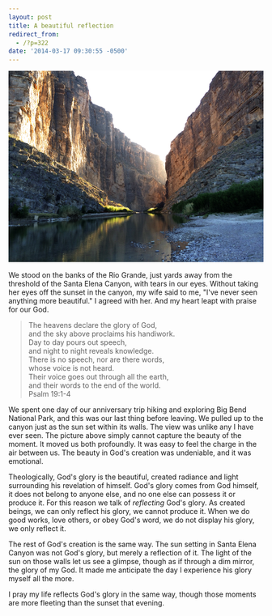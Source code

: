 ```yaml
---
layout: post
title: A beautiful reflection
redirect_from:
  - /?p=322
date: '2014-03-17 09:30:55 -0500'
---
```

<p class="text-center"><img src="/images/posts/Santa-Elena-Canyon.jpg" /></p>
<p>We stood on the banks of the Rio Grande, just yards away from the threshold of the Santa Elena Canyon, with tears in our eyes. Without taking her eyes off the sunset in the canyon, my wife said to me, "I've never seen anything more beautiful." I agreed with her. And my heart leapt with praise for our God.</p>
<blockquote><p>
  The heavens declare the glory of God,<br />
          and the sky above proclaims his handiwork.<br />
          Day to day pours out speech,<br />
          and night to night reveals knowledge.<br />
          There is no speech, nor are there words,<br />
          whose voice is not heard.<br />
          Their voice goes out through all the earth,<br />
          and their words to the end of the world.<br />
          Psalm 19:1-4
</p></blockquote>
<p>We spent one day of our anniversary trip hiking and exploring Big Bend National Park, and this was our last thing before leaving. We pulled up to the canyon just as the sun set within its walls. The view was unlike any I have ever seen. The picture above simply cannot capture the beauty of the moment. It moved us both profoundly. It was easy to feel the charge in the air between us. The beauty in God's creation was undeniable, and it was emotional.</p>
<p>Theologically, God's glory is the beautiful, created radiance and light surrounding his revelation of himself. God's glory comes from God himself, it does not belong to anyone else, and no one else can possess it or produce it. For this reason we talk of <em>reflecting</em> God's glory. As created beings, we can only reflect his glory, we cannot produce it. When we do good works, love others, or obey God's word, we do not display his glory, we only reflect it.</p>
<p>The rest of God's creation is the same way. The sun setting in Santa Elena Canyon was not God's glory, but merely a reflection of it. The light of the sun on those walls let us see a glimpse, though as if through a dim mirror, the glory of my God. It made me anticipate the day I experience his glory myself all the more.</p>
<p>I pray my life reflects God's glory in the same way, though those moments are more fleeting than the sunset that evening.</p>

